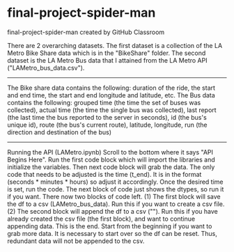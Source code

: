 # final-project-spider-man
final-project-spider-man created by GitHub Classroom

There are 2 overarching datasets. 
The first dataset is a collection of the LA Metro Bike Share data which is in the "BikeShare" folder.
The second dataset is the LA Metro Bus data that I attained from the LA Metro API ("LAMetro_bus_data.csv").

---

The Bike share data contains the following: 
  duration of the ride, the start and end time, the start and end longitude and latitude, etc.
The Bus data contains the following:
  grouped time (the time the set of buses was collected),
  actual time (the time the single bus was collected),
  last report (the last time the bus reported to the server in seconds),
  id (the bus's unique id),
  route (the bus's current route),
  latitude,
  longitude,
  run (the direction and destination of the bus)
  
---  
  
Running the API (LAMetro.ipynb)
  Scroll to the bottom where it says "API Begins Here".
  Run the first code block which will import the libraries and initialize the variables.
  Then next code block will grab the data.
    The only code that needs to be adjusted is the time (t_end).
    It is in the format (seconds * minutes * hours) so adjust it accordingly.
    Once the desired time is set, run the code.
  The next block of code just shows the dtypes, so run it if you want.
  There now two blocks of code left.
    (1) The first block will save the df to a csv (LAMetro_bus_data).
          Run this if you want to create a csv file.
    (2) The second block will append the df to a csv ("").
          Run this if you have already created the csv file (the first block), and want to continue appending data.
  This is the end. Start from the beginning if you want to grab more data.
  It is necessary to start over so the df can be reset. Thus, redundant data will not be appended to the csv.
